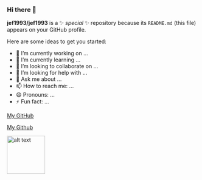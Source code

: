 ### Hi there 👋

**jef1993/jef1993** is a ✨ _special_ ✨ repository because its `README.md` (this file) appears on your GitHub profile.

Here are some ideas to get you started:

- 🔭 I’m currently working on ...
- 🌱 I’m currently learning ...
- 👯 I’m looking to collaborate on ...
- 🤔 I’m looking for help with ...
- 💬 Ask me about ...
- 📫 How to reach me: ...
- 😄 Pronouns: ...
- ⚡ Fun fact: ...

<a href='https://github.com/jef1993'>My GitHub</a>

[My Github](https://github.com/jef1993)

<!-- ![alt-text](https://icon-library.com/images/facebook-icon-png-32x32/facebook-icon-png-32x32-29.jpg "logo Title Text")

![alt text][logo]

[logo]: https://icon-library.com/images/facebook-icon-png-32x32/facebook-icon-png-32x32-29.jpg "logo Title Text" -->

<img src='https://icon-library.com/images/facebook-icon-png-32x32/facebook-icon-png-32x32-29.jpg' alt='alt text' width='100'/>

